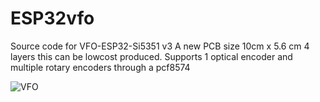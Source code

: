 # ESP32vfo

Source code for VFO-ESP32-Si5351 v3 
A new PCB size 10cm x 5.6 cm 4 layers this can be lowcost produced.
Supports 1 optical encoder and multiple rotary encoders through a pcf8574

![VFO](https://github.com/paulh002/ESPVfo/blob/master/Vfo-small1.jpg)